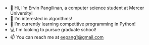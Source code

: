 - 👋 Hi, I’m Ervin Pangilinan, a computer science student at Mercer University!
- 👀 I’m interested in algorithms!
- 🌱 I’m currently learning competitive programming in Python!
- 💻 I'm looking to pursue graduate school!
- 📫 You can reach me at eepang1@gmail.com

<!---
ervinp2002/ervinp2002 is a ✨ special ✨ repository because its `README.md` (this file) appears on your GitHub profile.
You can click the Preview link to take a look at your changes.
--->
